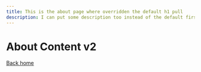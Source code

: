 ```yaml
---
title: This is the about page where overridden the default h1 pull
description: I can put some description too instead of the default first blank text line.
---
```


# About Content v2

[Back home](/)

